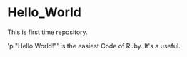 # Hello_World
This is first time repository.

'p "Hello World!"' is the easiest Code of Ruby. It's a useful.
